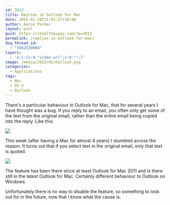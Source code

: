 ```yaml
---
id: 3812
title: Replies in Outlook for Mac
date: 2015-01-28T21:01:37+10:00
author: Aaron Parker
layout: post
guid: https://stealthpuppy.com/?p=3812
permalink: /replies-in-outlook-for-mac/
dsq_thread_id:
  - "3462530604"
layers:
  - 'a:1:{s:9:"video-url";s:0:"";}'
image: /media/2015/01/Outlook.png
categories:
  - Applications
tags:
  - Mac
  - OS X
  - Outlook
---
```

There's a particular behaviour in Outlook for Mac, that for several years I have thought was a bug. If you reply to an email, you often only get some of the text from the original email, rather than the entire email being copied into the reply. Like this:

![]({{site.baseurl}}/media/2015/01/Outook-QuotedText.png)

This week (after having a Mac for almost 4 years) I stumbled across the reason. It turns out that if you select text in the original email, only that text is quoted.

![]({{site.baseurl}}/media/2015/01/Outlook-OriginalEmail.png)

The feature has been there since at least Outlook for Mac 2011 and is there still in the latest Outlook for Mac. Certainly different behaviour to Outlook on Windows.

Unfortunately there is no way to disable the feature, so something to look out for in the future, now that I know what the cause is.